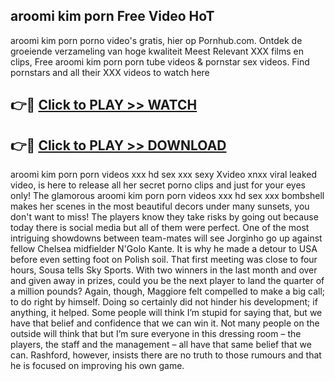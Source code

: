 ## aroomi kim porn Free Video HoT 

aroomi kim porn porno video's gratis, hier op Pornhub.com. Ontdek de groeiende verzameling van hoge kwaliteit Meest Relevant XXX films en clips,
Free aroomi kim porn porn tube videos & pornstar sex videos. Find pornstars and all their XXX videos to watch here


## 👉🔴 [Click to PLAY >> WATCH](http://us.freeplayer.one?title=aroomi_kim_porn&ref=16D)

## 👉🔴 [Click to PLAY >> DOWNLOAD](http://us.freeplayer.one?title=aroomi_kim_porn&ref=16D)


aroomi kim porn porn videos xxx hd sex xxx sexy Xvideo xnxx viral leaked video, is here to release all her secret porno clips and just for your eyes only! The glamorous aroomi kim porn porn videos xxx hd sex xxx bombshell makes her scenes in the most beautiful decors under many sunsets, you don't want to miss! The players know they take risks by going out because today there is social media but all of them were perfect. One of the most intriguing showdowns between team-mates will see Jorginho go up against fellow Chelsea midfielder N'Golo Kante. It is why he made a detour to USA before even setting foot on Polish soil. That first meeting was close to four hours, Sousa tells Sky Sports. With two winners in the last month and over and given away in prizes, could you be the next player to land the quarter of a million pounds? Again, though, Maggiore felt compelled to make a big call; to do right by himself. Doing so certainly did not hinder his development; if anything, it helped. Some people will think I’m stupid for saying that, but we have that belief and confidence that we can win it. Not many people on the outside will think that but I’m sure everyone in this dressing room – the players, the staff and the management – all have that same belief that we can. Rashford, however, insists there are no truth to those rumours and that he is focused on improving his own game.